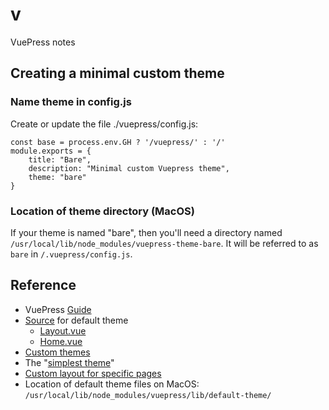 # v
VuePress notes

## Creating a minimal custom theme

### Name theme in config.js

Create or update the file ./vuepress/config.js:

```
const base = process.env.GH ? '/vuepress/' : '/'
module.exports = {
    title: "Bare",
    description: "Minimal custom Vuepress theme",
    theme: "bare"
}
```
### Location of theme directory (MacOS)

If your theme is named "bare", then you'll need a directory named
`/usr/local/lib/node_modules/vuepress-theme-bare`. It
will be referred to as `bare` in `/.vuepress/config.js`.




## Reference
* VuePress [Guide](https://vuepress.vuejs.org/guide/)
* [Source](https://github.com/vuejs/vuepress/tree/master/lib/default-theme) for default theme
  - [Layout.vue](https://github.com/vuejs/vuepress/blob/master/lib/default-theme/Layout.vue)
  - [Home.vue](https://github.com/vuejs/vuepress/blob/master/lib/default-theme/Home.vue)
* [Custom themes](https://vuepress.vuejs.org/guide/custom-themes.html)
* The "[simplest theme](https://vuepress.vuejs.org/guide/custom-themes.html#content-outlet)"
* [Custom layout for specific pages](https://vuepress.vuejs.org/default-theme-config/#custom-layout-for-specific-pages)
* Location of default theme files on MacOS: `/usr/local/lib/node_modules/vuepress/lib/default-theme/`
